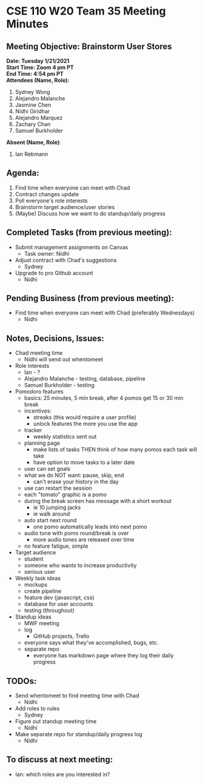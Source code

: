 # CSE 110 W20 Team 35 Meeting Minutes

## Meeting Objective: Brainstorm User Stores

**Date: Tuesday 1/21/2021**  
**Start Time: Zoom 4 pm PT**  
**End Time: 4:54 pm PT**  
**Attendees (Name, Role):**

1. Sydney Wong
2. Alejandro Malanche
3. Jasmine Chen
4. Nidhi Giridhar
5. Alejandro Marquez
6. Zachary Chan
7. Samuel Burkholder

**Absent (Name, Role)**:

1. Ian Rebmann

## Agenda:

1. Find time when everyone can meet with Chad
2. Contract changes update
3. Poll everyone's role interests
4. Brainstorm target audience/user stories
5. (Maybe) Discuss how we want to do standup/daily progress

## Completed Tasks (from previous meeting):

- Submit management assignments on Canvas
  - Task owner: Nidhi
- Adjust contract with Chad's suggestions
  - Sydney
- Upgrade to pro Github account
  - Nidhi

## Pending Business (from previous meeting):

- Find time when everyone can meet with Chad (preferably Wednesdays)
  - Nidhi

## Notes, Decisions, Issues:

- Chad meeting time
  - Nidhi will send out whentomeet
- Role interests
  - Ian - ?
  - Alejandro Malanche - testing, database, pipeline
  - Samuel Burkholder - testing
- Pomodoro features
  - basics: 25 minutes, 5 min break, after 4 pomos get 15 or 30 min break
  - incentives:
    - streaks (this would require a user profile)
    - unlock features the more you use the app
  - tracker
    - weekly statistics sent out
  - planning page
    - make lists of tasks THEN think of how many pomos each task will take
    - have option to move tasks to a later date
  - user can set goals
  - what we do NOT want: pause, skip, end
    - can't erase your history in the day
  - use can restart the session
  - each "tomato" graphic is a pomo
  - during the break screen has message with a short workout
    - ie 10 jumping jacks
    - ie walk around
  - auto start next round
    - one pomo automatically leads into next pomo
  - audio tone with pomo round/break is over
    - more audio tones are released over time
  - no feature fatigue, simple
- Target audience
  - student
  - someone who wants to increase productivity
  - serious user
- Weekly task ideas
  - mockups
  - create pipeline
  - feature dev (javascript, css)
  - database for user accounts
  - testing (throughout)
- Standup ideas
  - MWF meeting
  - log
    - GitHub projects, Trello
  - everyone says what they've accomplished, bugs, etc.
  - separate repo
    - everyone has markdown page where they log their daily progress

## TODOs:

- Send whentomeet to find meeting time with Chad
  - Nidhi
- Add roles to rules
  - Sydney
- Figure out standup meeting time
  - Nidhi
- Make separate repo for standup/daily progress log
  - Nidhi

## To discuss at next meeting:

- Ian: which roles are you interested in?
